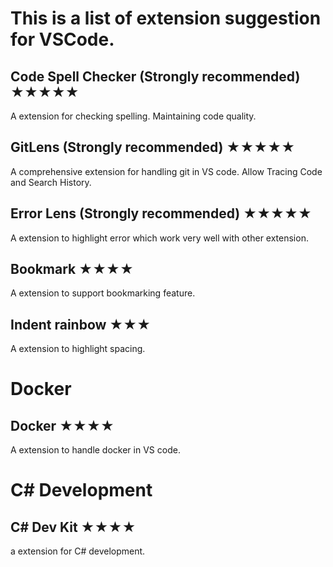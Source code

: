 # This is a list of extension suggestion for VSCode.

## Code Spell Checker (Strongly recommended) ★★★★★

A extension for checking spelling. Maintaining code quality.

## GitLens (Strongly recommended) ★★★★★

A comprehensive extension for handling git in VS code. Allow Tracing Code and Search History.

## Error Lens (Strongly recommended) ★★★★★

A extension to highlight error which work very well with other extension.

## Bookmark ★★★★

A extension to support bookmarking feature.

## Indent rainbow ★★★

A extension to highlight spacing.

# Docker
## Docker ★★★★
A extension to handle docker in VS code.

# C# Development
## C# Dev Kit ★★★★
a extension for C# development.